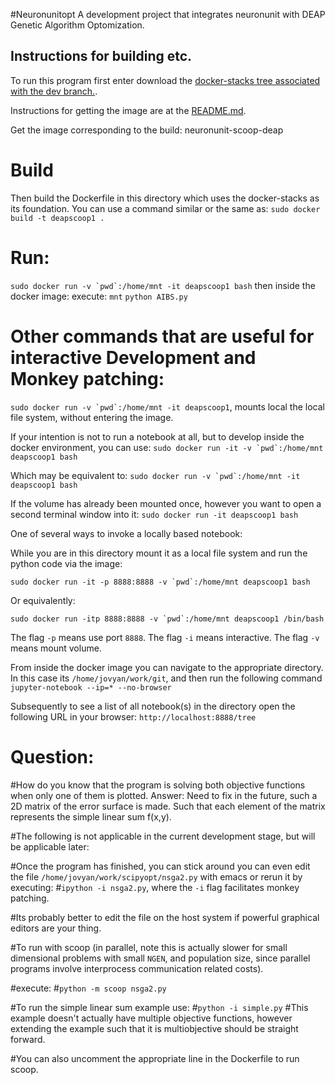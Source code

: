#Neuronunitopt
A development project that integrates neuronunit with DEAP Genetic Algorithm Optomization.

## Instructions for building etc.

To run this program first enter download the [docker-stacks tree associated with the dev branch.](https://github.com/scidash/docker-stacks/tree/dev "Title").

Instructions for getting the image are at the [README.md](https://github.com/scidash/docker-stacks/blob/dev/README.md "Title").

Get the image corresponding to the build: neuronunit-scoop-deap

# Build
Then build the Dockerfile in this directory which uses the docker-stacks as its foundation. You can use a command similar or the same as:
`sudo docker build -t deapscoop1 .` 

# Run:
```sudo docker run -v `pwd`:/home/mnt -it deapscoop1 bash```
then inside the docker image:
execute: `mnt`
`python AIBS.py`

# Other commands that are useful for interactive Development and Monkey patching:

```sudo docker run -v `pwd`:/home/mnt -it deapscoop1```, mounts local the local file system, without entering the image.


If your intention is not to run a notebook at all, but to develop inside the docker environment, you can use:
```sudo docker run -it -v `pwd`:/home/mnt deapscoop1 bash```

Which may be equivalent to:
```sudo docker run -v `pwd`:/home/mnt -it deapscoop1 bash```

If the volume has already been mounted once, however you want to open a second terminal window into it:
`sudo docker run -it deapscoop1 bash`



One of several ways to invoke a locally based notebook:

While you are in this directory mount it as a local file system and run the python code via the image:

```sudo docker run -it -p 8888:8888 -v `pwd`:/home/mnt deapscoop1 bash```

Or equivalently:

```sudo docker run -itp 8888:8888 -v `pwd`:/home/mnt deapscoop1 /bin/bash```

The flag `-p` means use port `8888`. The flag `-i` means interactive. The flag `-v` means mount volume.

From inside the docker image you can navigate to the appropriate directory. In this case its `/home/jovyan/work/git`, and then run the following command
`jupyter-notebook --ip=* --no-browser`

Subsequently to see a list of all notebook(s) in the directory open the following URL in your browser:
`http://localhost:8888/tree`


# Question:
#How do you know that the program is solving both objective functions when only one of them is plotted. Answer: Need to fix in the future, such a 2D matrix of the error surface is made. Such that each element of the matrix represents the simple linear sum f(x,y). 

#The following is not applicable in the current development stage, but will be applicable later:

#Once the program has finished, you can stick around you can even edit the file `/home/jovyan/work/scipyopt/nsga2.py` with emacs or rerun it by executing:
#`ipython -i nsga2.py`, where the `-i` flag facilitates monkey patching.
 
#Its probably better to edit the file on the host system if powerful graphical editors are your thing.

#To run with scoop (in parallel, note this is actually slower for small dimensional problems with small `NGEN`, and population size, since parallel programs involve interprocess communication related costs).

#execute:
#`python -m scoop nsga2.py`

#To run the simple linear sum example use:
#`python -i simple.py`
#This example doesn't actually have multiple objective functions, however extending the example such that it is multiobjective should be straight forward.

#You can also uncomment the appropriate line in the Dockerfile to run scoop.



